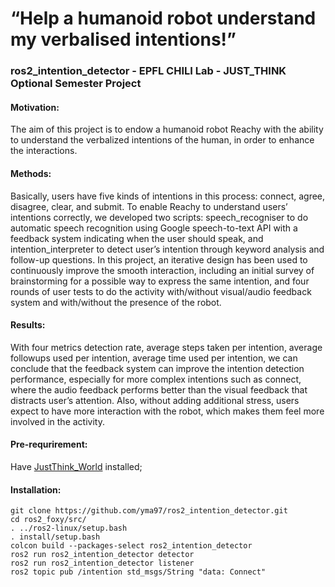 # “Help a humanoid robot understand my verbalised intentions!”
### ros2_intention_detector - EPFL CHILI Lab - JUST_THINK Optional Semester Project 

#### Motivation: 
The aim of this project is to endow a humanoid robot Reachy with the ability to understand the verbalized intentions of the human, in order to enhance the interactions.

#### Methods: 
Basically, users have five kinds of intentions in this process: connect, agree, disagree, clear, and submit. To enable Reachy to understand users’ intentions correctly, we developed two scripts: speech_recogniser to do automatic speech recognition using Google speech-to-text API with a feedback system indicating when the user should speak, and intention_interpreter to detect user’s intention through keyword analysis and follow-up questions. In this project, an iterative design has been used to continuously improve the smooth interaction, including an initial survey of brainstorming for a possible way to express the same intention, and four rounds of user tests to do the activity with/without visual/audio feedback system and with/without the presence of the robot. 

#### Results: 
With four metrics detection rate, average steps taken per intention, average followups used per intention, average time used per intention, we can conclude that the feedback system can improve the intention detection performance, especially for more complex intentions such as connect, where the audio feedback performs better than the visual feedback that distracts user’s attention. Also, without adding additional stress, users expect to have more interaction with the robot, which makes them feel more involved in the activity. 

#### Pre-requrirement: 
Have [JustThink_World](https://github.com/utku-norman/justhink_world) installed;

#### Installation:
```
git clone https://github.com/yma97/ros2_intention_detector.git
cd ros2_foxy/src/
. ../ros2-linux/setup.bash
. install/setup.bash
colcon build --packages-select ros2_intention_detector
ros2 run ros2_intention_detector detector
ros2 run ros2_intention_detector listener
ros2 topic pub /intention std_msgs/String "data: Connect"
```
